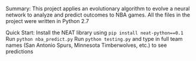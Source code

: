 Summary: This project applies an evolutionary algorithm to evolve a neural network to analyze and predict outcomes to NBA games.
All the files in the project were written in Python 2.7

Quick Start:
Install the NEAT library using `pip install neat-python==0.1`
Run `python nba_predict.py`
Run `python testing.py` and type in full team names (San Antonio Spurs, Minnesota Timberwolves, etc.) to see predictions

